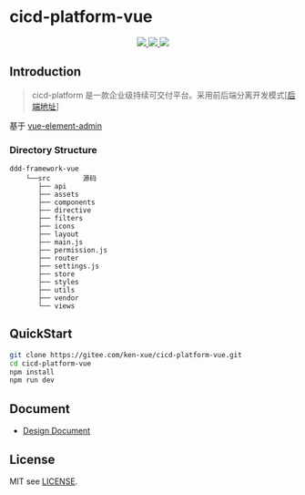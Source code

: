 # cicd-platform-vue

<p align="center">
  <a href="https://gitee.com/ken-xue/ddd-framework-vue/blob/master/LICENSE">
    <img src="https://img.shields.io/static/v1?label=license&message=MIT&color=green">
  </a>  
  <a href="https://github.com/vuejs/vue">
    <img src="https://img.shields.io/static/v1?label=element-ui&message=2.x&color=blue">
  </a>
  <a href="https://gitee.com/ken-xue/ddd-framework-vue">
    <img src="https://img.shields.io/static/v1?label=vue&message=2.6.10&color=green">
  </a>
</p>

## Introduction

> cicd-platform 是一款企业级持续可交付平台。采用前后端分离开发模式[[后端地址](https://github.com/ken-xue/cicd-platform)]

基于 [vue-element-admin](https://panjiachen.github.io/vue-element-admin)

### Directory Structure

```
ddd-framework-vue
    └──src        源码
       ├── api
       ├── assets
       ├── components
       ├── directive
       ├── filters
       ├── icons
       ├── layout
       ├── main.js
       ├── permission.js
       ├── router
       ├── settings.js
       ├── store
       ├── styles
       ├── utils
       ├── vendor
       └── views
```

## QuickStart

```bash
git clone https://gitee.com/ken-xue/cicd-platform-vue.git
cd cicd-platform-vue
npm install
npm run dev
```
## Document

- [Design Document]()

## License

MIT see [LICENSE](./LICENSE).
